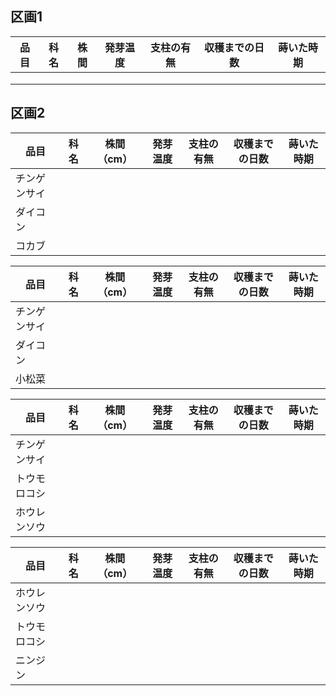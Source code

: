 ## 区画1

| 品目 | 科名 | 株間 | 発芽温度 | 支柱の有無 | 収穫までの日数 | 蒔いた時期 |
| ---- | ---- | ---- | -------- | ---------- | -------------- | ---------- |
|      |      |      |          |            |                |            |
|      |      |      |          |            |                |            |
|      |      |      |          |            |                |            |

## 区画2

| 品目         | 科名 | 株間（cm） | 発芽温度 | 支柱の有無 | 収穫までの日数 | 蒔いた時期 |
| ------------ | ---- | ---------- | -------- | ---------- | -------------- | ---------- |
| チンゲンサイ |      |            |          |            |                |            |
| ダイコン     |      |            |          |            |                |            |
| コカブ       |      |            |          |            |                |            |

| 品目         | 科名 | 株間（cm） | 発芽温度 | 支柱の有無 | 収穫までの日数 | 蒔いた時期 |
| ------------ | ---- | ---------- | -------- | ---------- | -------------- | ---------- |
| チンゲンサイ |      |            |          |            |                |            |
| ダイコン     |      |            |          |            |                |            |
| 小松菜       |      |            |          |            |                |            |

| 品目         | 科名 | 株間（cm） | 発芽温度 | 支柱の有無 | 収穫までの日数 | 蒔いた時期 |
| ------------ | ---- | ---------- | -------- | ---------- | -------------- | ---------- |
| チンゲンサイ |      |            |          |            |                |            |
| トウモロコシ |      |            |          |            |                |            |
| ホウレンソウ |      |            |          |            |                |            |

| 品目         | 科名 | 株間（cm） | 発芽温度 | 支柱の有無 | 収穫までの日数 | 蒔いた時期 |
| ------------ | ---- | ---------- | -------- | ---------- | -------------- | ---------- |
| ホウレンソウ |      |            |          |            |                |            |
| トウモロコシ |      |            |          |            |                |            |
| ニンジン     |
